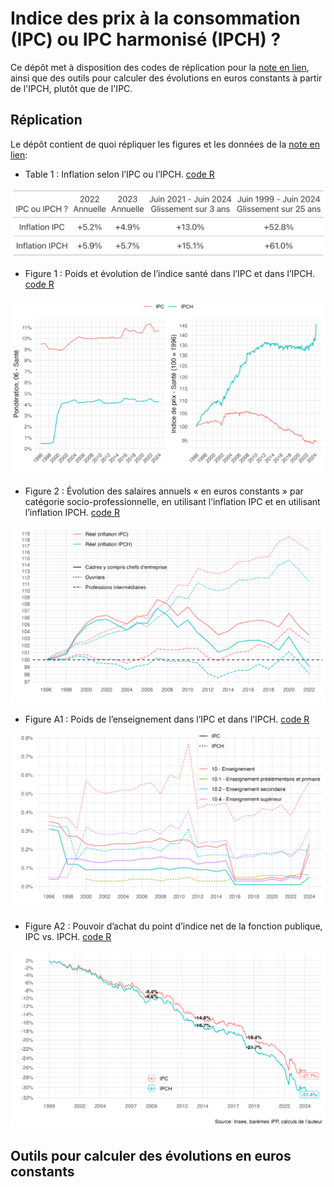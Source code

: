 # Indice des prix à la consommation (IPC) ou IPC harmonisé (IPCH) ?

Ce dépôt met à disposition des codes de réplication pour la [note en lien](https://fgeerolf.com/IPC-ou-IPCH.pdf), ainsi que des outils pour calculer des évolutions en euros constants à partir de l'IPCH, plutôt que de l'IPC.

## Réplication

Le dépôt contient de quoi répliquer les figures et les données de la [note en lien](https://fgeerolf.com/IPC-ou-IPCH.pdf):

- Table 1 : Inflation selon l’IPC ou l’IPCH. [code R](table1.R)

![Table 1](table1.png)

- Figure 1 : Poids et évolution de l’indice santé dans l’IPC et dans l’IPCH. [code R](figure1.R)

![Figure 1](figure1.png)

- Figure 2 : Évolution des salaires annuels « en euros constants » par catégorie socio-professionnelle, en utilisant l’inflation IPC et en utilisant l’inflation IPCH.  [code R](figure2.R)

![Figure 2](figure2.png)

- Figure A1 : Poids de l’enseignement dans l’IPC et dans l’IPCH. [code R](figureA1.R)

![FigureA1](figureA1.png)

- Figure A2 : Pouvoir d’achat du point d’indice net de la fonction publique, IPC vs. IPCH. [code R](figureA2.R)

![FigureA2](figureA2.png)


## Outils pour calculer des évolutions en euros constants

